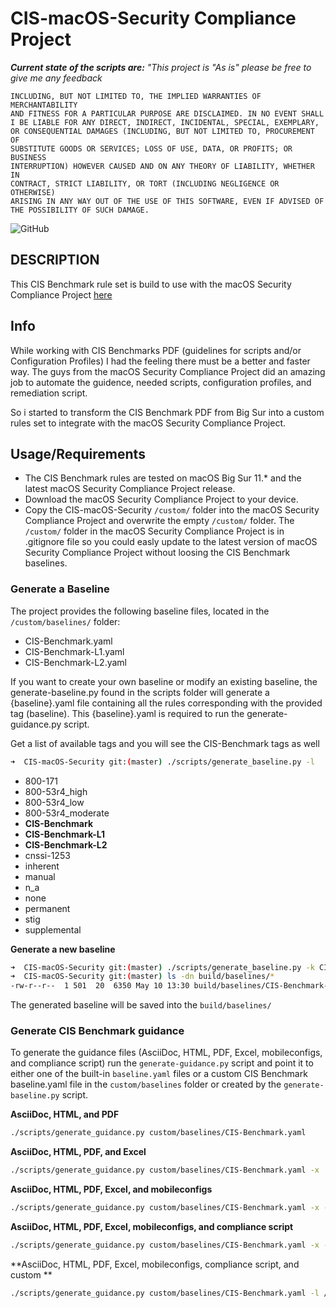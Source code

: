 # CIS-macOS-Security Compliance Project

_**Current state of the scripts are:** "This project is "As is" please be free to give me any feedback_

```THE SCRIPTS ARE PROVIDED "AS IS" AND ANY EXPRESS OR IMPLIED WARRANTIES, 
INCLUDING, BUT NOT LIMITED TO, THE IMPLIED WARRANTIES OF MERCHANTABILITY 
AND FITNESS FOR A PARTICULAR PURPOSE ARE DISCLAIMED. IN NO EVENT SHALL 
I BE LIABLE FOR ANY DIRECT, INDIRECT, INCIDENTAL, SPECIAL, EXEMPLARY, 
OR CONSEQUENTIAL DAMAGES (INCLUDING, BUT NOT LIMITED TO, PROCUREMENT OF 
SUBSTITUTE GOODS OR SERVICES; LOSS OF USE, DATA, OR PROFITS; OR BUSINESS 
INTERRUPTION) HOWEVER CAUSED AND ON ANY THEORY OF LIABILITY, WHETHER IN 
CONTRACT, STRICT LIABILITY, OR TORT (INCLUDING NEGLIGENCE OR OTHERWISE) 
ARISING IN ANY WAY OUT OF THE USE OF THIS SOFTWARE, EVEN IF ADVISED OF 
THE POSSIBILITY OF SUCH DAMAGE.
```

![GitHub](https://img.shields.io/github/license/mvdbent/CIS-macOS-Security)

## DESCRIPTION
This CIS Benchmark rule set is build to use with the macOS Security Compliance Project [here](https://github.com/usnistgov/macos_security)

## Info
While working with CIS Benchmarks PDF (guidelines for scripts and/or Configuration Profiles) I had the feeling there must be a better and faster way. The guys from the macOS Security Compliance Project did an amazing job to automate the guidence, needed scripts, configuration profiles, and remediation script. 

So i started to transform the CIS Benchmark PDF from Big Sur into a custom rules set to integrate with the macOS Security Compliance Project.

## Usage/Requirements
* The CIS Benchmark rules are tested on macOS Big Sur 11.* and the latest macOS Security Compliance Project release.
* Download the macOS Security Compliance Project to your device. 
* Copy the CIS-macOS-Security `/custom/` folder into the macOS Security Compliance Project and overwrite the empty `/custom/` folder. The `/custom/` folder in the macOS Security Compliance Project is in .gitignore file so you could easly update to the latest version of macOS Security Compliance Project without loosing the CIS Benchmark baselines.


### Generate a Baseline
The project provides the following baseline files, located in the `/custom/baselines/` folder:

* CIS-Benchmark.yaml
* CIS-Benchmark-L1.yaml
* CIS-Benchmark-L2.yaml

If you want to create your own baseline or modify an existing baseline, the generate-baseline.py found in the scripts folder will generate a {baseline}.yaml file containing all the rules corresponding with the provided tag (baseline). This {baseline}.yaml is required to run the generate-guidance.py script.

Get a list of available tags and you will see the CIS-Benchmark tags as well
```bash
➜  CIS-macOS-Security git:(master) ./scripts/generate_baseline.py -l
```

* 800-171
* 800-53r4_high
* 800-53r4_low
* 800-53r4_moderate
* **CIS-Benchmark**
* **CIS-Benchmark-L1**
* **CIS-Benchmark-L2**
* cnssi-1253
* inherent
* manual
* n_a
* none
* permanent
* stig
* supplemental

**Generate a new baseline**

```bash
➜  CIS-macOS-Security git:(master) ./scripts/generate_baseline.py -k CIS-Benchmark-L1
➜  CIS-macOS-Security git:(master) ls -dn build/baselines/*
-rw-r--r--  1 501  20  6350 May 10 13:30 build/baselines/CIS-Benchmark-L1.yaml
```
The generated baseline will be saved into the `build/baselines/`

### Generate CIS Benchmark guidance

To generate the guidance files (AsciiDoc, HTML, PDF, Excel, mobileconfigs, and compliance script) run the `generate-guidance.py` script and point it to either one of the built-in `baseline.yaml` files or a custom CIS Benchmark baseline.yaml file in the `custom/baselines` folder or created by the `generate-baseline.py` script.

**AsciiDoc, HTML, and PDF**

```bash
./scripts/generate_guidance.py custom/baselines/CIS-Benchmark.yaml
```

**AsciiDoc, HTML, PDF, and Excel**

```bash
./scripts/generate_guidance.py custom/baselines/CIS-Benchmark.yaml -x
```
**AsciiDoc, HTML, PDF, Excel, and mobileconfigs**

```bash
./scripts/generate_guidance.py custom/baselines/CIS-Benchmark.yaml -x -p
```
**AsciiDoc, HTML, PDF, Excel, mobileconfigs, and compliance script**

```bash
./scripts/generate_guidance.py custom/baselines/CIS-Benchmark.yaml -x -p -s
```

**AsciiDoc, HTML, PDF, Excel, mobileconfigs, compliance script, and custom **
```bash
./scripts/generate_guidance.py custom/baselines/CIS-Benchmark.yaml -l /Users/<user>/Git/CIS-macOS-Security/custom/Images/cis_banner.png -p -s -x
```
